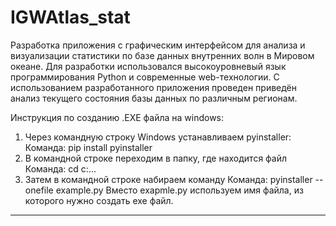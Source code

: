 # IGWAtlas_stat
Разработка приложения с графическим интерфейсом для анализа и визуализации статистики по базе данных внутренних волн в Мировом океане. Для разработки использовался высокоуровневый язык программирования Python и современные web-технологии. С использованием разработанного приложения проведен приведён анализ текущего состояния базы данных по различным регионам.

Инструкция по созданию .EXE файла на windows:

1. Через командную строку Windows устанавливаем pyinstaller:
   Команда:
   pip install pyinstaller
2. В командной строке переходим в папку, где находится файл
   Команда:
   cd c:\... 
3. Затем в командной строке набираем команду
   Команда:
   pyinstaller --onefile example.py 
   Вместо exapmle.py используем имя файла, из которого нужно создать exe файл.

---
